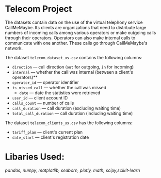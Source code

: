 # Telecom Project

The datasets contain data on the use of the virtual telephony service CallMeMaybe. Its clients are organizations that need to distribute large numbers of incoming calls among various operators or make outgoing calls through their operators. Operators can also make internal calls to communicate with one another. These calls go through CallMeMaybe's network.

The dataset `telecom_dataset_us.csv` contains the following columns:

- `direction` — call direction (`out` for outgoing, `in` for incoming)
- `internal` — whether the call was internal (between a client's operators)**
- `operator_id` — operator identifier
- `is_missed_call` — whether the call was missed
    - `date` — date the statistics were retrieved
- `user_id` — client account ID
- `calls_count` — number of calls
- `call_duration` — call duration (excluding waiting time)
- `total_call_duration` — call duration (including waiting time)

 

The dataset `telecom_clients_us.csv` has the following columns:

- `tariff_plan` — client's current plan
- `date_start` — client's registration date

# Libaries Used:

_pandas,
numpy,
matplotlib,
seaborn,
plotly,
math,
scipy,scikit-learn_

